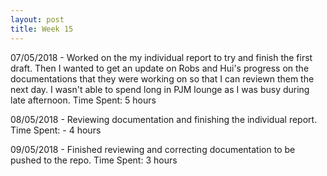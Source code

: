 ```yaml
---
layout: post 
title: Week 15
---
```


07/05/2018 - Worked on the my individual report to try and finish the first draft. Then I wanted to get an update on Robs and Hui's progress on the documentations that they were working on so that I can reviewn them the next day. I wasn't able to spend long in PJM lounge as I was busy during late afternoon. Time Spent: 5 hours 

08/05/2018 - Reviewing documentation and finishing the individual report. Time Spent: - 4 hours

09/05/2018 - Finished reviewing and correcting documentation to be pushed to the repo. Time Spent: 3 hours